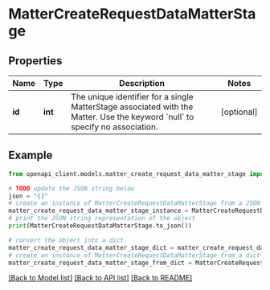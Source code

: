 # MatterCreateRequestDataMatterStage


## Properties

Name | Type | Description | Notes
------------ | ------------- | ------------- | -------------
**id** | **int** | The unique identifier for a single MatterStage associated with the Matter. Use the keyword &#x60;null&#x60; to specify no association. | [optional] 

## Example

```python
from openapi_client.models.matter_create_request_data_matter_stage import MatterCreateRequestDataMatterStage

# TODO update the JSON string below
json = "{}"
# create an instance of MatterCreateRequestDataMatterStage from a JSON string
matter_create_request_data_matter_stage_instance = MatterCreateRequestDataMatterStage.from_json(json)
# print the JSON string representation of the object
print(MatterCreateRequestDataMatterStage.to_json())

# convert the object into a dict
matter_create_request_data_matter_stage_dict = matter_create_request_data_matter_stage_instance.to_dict()
# create an instance of MatterCreateRequestDataMatterStage from a dict
matter_create_request_data_matter_stage_from_dict = MatterCreateRequestDataMatterStage.from_dict(matter_create_request_data_matter_stage_dict)
```
[[Back to Model list]](../README.md#documentation-for-models) [[Back to API list]](../README.md#documentation-for-api-endpoints) [[Back to README]](../README.md)


